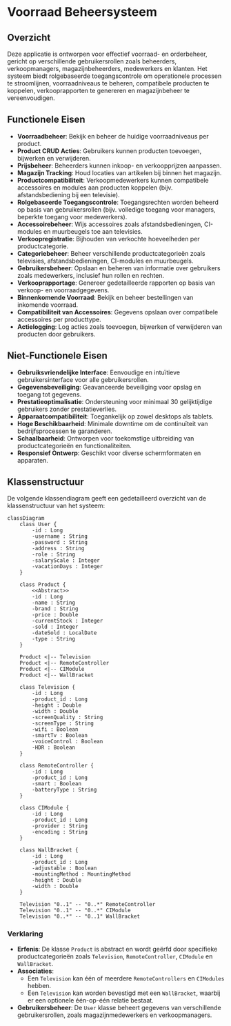 
# Voorraad Beheersysteem

## Overzicht
Deze applicatie is ontworpen voor effectief voorraad- en orderbeheer, gericht op verschillende gebruikersrollen zoals beheerders, verkoopmanagers, magazijnbeheerders, medewerkers en klanten. Het systeem biedt rolgebaseerde toegangscontrole om operationele processen te stroomlijnen, voorraadniveaus te beheren, compatibele producten te koppelen, verkooprapporten te genereren en magazijnbeheer te vereenvoudigen.

## Functionele Eisen
- **Voorraadbeheer**: Bekijk en beheer de huidige voorraadniveaus per product.
- **Product CRUD Acties**: Gebruikers kunnen producten toevoegen, bijwerken en verwijderen.
- **Prijsbeheer**: Beheerders kunnen inkoop- en verkoopprijzen aanpassen.
- **Magazijn Tracking**: Houd locaties van artikelen bij binnen het magazijn.
- **Productcompatibiliteit**: Verkoopmedewerkers kunnen compatibele accessoires en modules aan producten koppelen (bijv. afstandsbediening bij een televisie).
- **Rolgebaseerde Toegangscontrole**: Toegangsrechten worden beheerd op basis van gebruikersrollen (bijv. volledige toegang voor managers, beperkte toegang voor medewerkers).
- **Accessoirebeheer**: Wijs accessoires zoals afstandsbedieningen, CI-modules en muurbeugels toe aan televisies.
- **Verkoopregistratie**: Bijhouden van verkochte hoeveelheden per productcategorie.
- **Categoriebeheer**: Beheer verschillende productcategorieën zoals televisies, afstandsbedieningen, CI-modules en muurbeugels.
- **Gebruikersbeheer**: Opslaan en beheren van informatie over gebruikers zoals medewerkers, inclusief hun rollen en rechten.
- **Verkooprapportage**: Genereer gedetailleerde rapporten op basis van verkoop- en voorraadgegevens.
- **Binnenkomende Voorraad**: Bekijk en beheer bestellingen van inkomende voorraad.
- **Compatibiliteit van Accessoires**: Gegevens opslaan over compatibele accessoires per producttype.
- **Actielogging**: Log acties zoals toevoegen, bijwerken of verwijderen van producten door gebruikers.

## Niet-Functionele Eisen
- **Gebruiksvriendelijke Interface**: Eenvoudige en intuïtieve gebruikersinterface voor alle gebruikersrollen.
- **Gegevensbeveiliging**: Geavanceerde beveiliging voor opslag en toegang tot gegevens.
- **Prestatieoptimalisatie**: Ondersteuning voor minimaal 30 gelijktijdige gebruikers zonder prestatieverlies.
- **Apparaatcompatibiliteit**: Toegankelijk op zowel desktops als tablets.
- **Hoge Beschikbaarheid**: Minimale downtime om de continuïteit van bedrijfsprocessen te garanderen.
- **Schaalbaarheid**: Ontworpen voor toekomstige uitbreiding van productcategorieën en functionaliteiten.
- **Responsief Ontwerp**: Geschikt voor diverse schermformaten en apparaten.

## Klassenstructuur

De volgende klassendiagram geeft een gedetailleerd overzicht van de klassenstructuur van het systeem:

```mermaid
classDiagram
    class User {
        -id : Long
        -username : String
        -password : String
        -address : String
        -role : String
        -salaryScale : Integer
        -vacationDays : Integer
    }

    class Product {
        <<Abstract>>
        -id : Long
        -name : String
        -brand : String
        -price : Double
        -currentStock : Integer
        -sold : Integer
        -dateSold : LocalDate
        -type : String
    }

    Product <|-- Television
    Product <|-- RemoteController
    Product <|-- CIModule
    Product <|-- WallBracket

    class Television {
        -id : Long
        -product_id : Long
        -height : Double
        -width : Double
        -screenQuality : String
        -screenType : String
        -wifi : Boolean
        -smartTv : Boolean
        -voiceControl : Boolean
        -HDR : Boolean
    }

    class RemoteController {
        -id : Long
        -product_id : Long
        -smart : Boolean
        -batteryType : String
    }

    class CIModule {
        -id : Long
        -product_id : Long
        -provider : String
        -encoding : String
    }

    class WallBracket {
        -id : Long
        -product_id : Long
        -adjustable : Boolean
        -mountingMethod : MountingMethod
        -height : Double
        -width : Double
    }

    Television "0..1" -- "0..*" RemoteController
    Television "0..1" -- "0..*" CIModule
    Television "0..*" -- "0..1" WallBracket
```

### Verklaring

- **Erfenis**: De klasse `Product` is abstract en wordt geërfd door specifieke productcategorieën zoals `Television`, `RemoteController`, `CIModule` en `WallBracket`.
- **Associaties**:
  - Een `Television` kan één of meerdere `RemoteControllers` en `CIModules` hebben.
  - Een `Television` kan worden bevestigd met een `WallBracket`, waarbij er een optionele één-op-één relatie bestaat.
- **Gebruikersbeheer**: De `User` klasse beheert gegevens van verschillende gebruikersrollen, zoals magazijnmedewerkers en verkoopmanagers.
